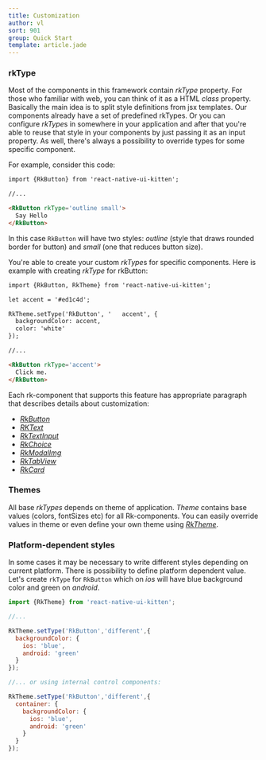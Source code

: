 ```yaml
---
title: Customization
author: vl
sort: 901
group: Quick Start
template: article.jade
---
```


<a href="#" id="rkType"></a>

### rkType

Most of the components in this framework contain *rkType* property.
For those who familiar with web, you can think of it as a HTML *class* property.
Basically the main idea is to split style definitions from jsx templates.
Our components already have a set of predefined rkTypes. 
Or you can configure *rkType*s in somewhere in your application and after that you're able to reuse that style in your components by just passing it as an input property.
As well, there's always a possibility to override types for some specific component.

For example, consider this code: 

```html
import {RkButton} from 'react-native-ui-kitten';

//... 

<RkButton rkType='outline small'>
  Say Hello
</RkButton>

```

In this case `RkButton` will have two styles: *outline* (style that 
draws rounded border for button) and *small* (one that reduces button size).

You're able to create your custom *rkType*s for specific components.
Here is example with creating *rkType* for rkButton:

```html
import {RkButton, RkTheme} from 'react-native-ui-kitten';

let accent = '#ed1c4d';

RkTheme.setType('RkButton', '   accent', {
  backgroundColor: accent,
  color: 'white'
});

//...

<RkButton rkType='accent'>
  Click me.
</RkButton>
```
Each rk-component that supports this feature has appropriate paragraph that describes details about customization:

- *[RkButton](../button#custom)*  
- *[RKText](../text#custom)*  
- *[RkTextInput](../input#custom)*  
- *[RkChoice](../choice#custom)*  
- *[RkModalImg](../image#custom)*  
- *[RkTabView](../tab#custom)*  
- *[RkCard](../card#custom)*  


### Themes

All base *rkTypes* depends on theme of application. *Theme* contains base values (colors, fontSizes etc) for all Rk-components.
You can easily override values in theme or even define your own theme using *[RkTheme](../theme)*.

### Platform-dependent styles

In some cases it may be necessary to write different styles depending on current platform. There is possibility to define 
platform dependent value. Let's create `rkType` for `RkButton` which on *ios* will have blue background color and green on *android*.

```javascript
import {RkTheme} from 'react-native-ui-kitten';

//...

RkTheme.setType('RkButton','different',{
  backgroundColor: {
    ios: 'blue',
    android: 'green'
  }
});

//... or using internal control components:

RkTheme.setType('RkButton','different',{
  container: {
    backgroundColor: {
      ios: 'blue',
      android: 'green'
    }
  }
});

```
